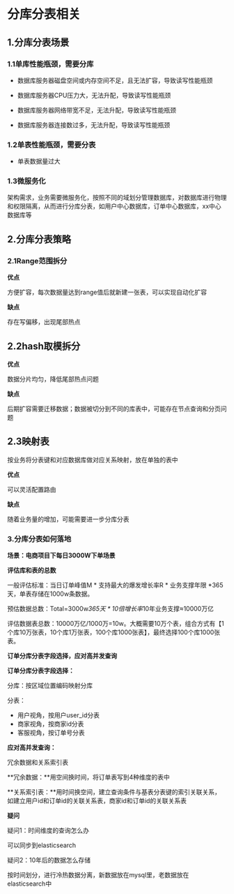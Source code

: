 # 分库分表相关



## 1.分库分表场景



### 1.1单库性能瓶颈，需要分库

+ 数据库服务器磁盘空间或内存空间不足，且无法扩容，导致读写性能瓶颈

+ 数据库服务器CPU压力大，无法升配，导致读写性能瓶颈

+ 数据库服务器网络带宽不足，无法升配，导致读写性能瓶颈

+ 数据库服务器连接数过多，无法升配，导致读写性能瓶颈

  

### 1.2单表性能瓶颈，需要分表

* 单表数据量过大



### 1.3微服务化

架构需求，业务需要微服务化，按照不同的域划分管理数据库，对数据库进行物理和权限隔离，从而进行分库分表，如用户中心数据库，订单中心数据库，xx中心数据库等







## 2.分库分表策略



### 2.1Range范围拆分



**优点**

方便扩容，每次数据量达到range值后就新建一张表，可以实现自动化扩容

**缺点**

存在写偏移，出现尾部热点





## 2.2hash取模拆分

**优点**

数据分片均匀，降低尾部热点问题

**缺点**

后期扩容需要迁移数据；数据被切分到不同的库表中，可能存在节点查询和分页问题



## 2.3映射表

按业务将分表键和对应数据库做对应关系映射，放在单独的表中

**优点**

可以灵活配置路由

**缺点**

随着业务量的增加，可能需要进一步分库分表







### 3.分库分表如何落地

**场景：电商项目下每日3000W下单场景**

**评估库和表的总数**

一般评估标准：当日订单峰值M * 支持最大的爆发增长率R * 业务支撑年限 *365天，单表存储在1000w条数据。

预估数据总数：Total=3000w*365天 * 10倍增长率*10年业务支撑≈10000万亿

评估数据表总数：10000万亿/1000万=10w。大概需要10万个表，组合方式有【1个库10万张表，10个库1万张表，100个库1000张表】，最终选择100个库1000张表。



**订单分库分表字段选择，应对高并发查询**

**订单分库分表字段选择：**

分库：按区域位置编码映射分库

分表：

+ 用户视角，按用户user_id分表
+ 商家视角，按商家id分表
+ 客服视角，按订单号分表



**应对高并发查询：**

冗余数据和关系索引表

**冗余数据：**用空间换时间，将订单表写到4种维度的表中

**关系索引表：**用时间换空间，建立查询条件与基表分表键的索引关联关系，如建立用户id和订单id的关联关系表，商家id和订单id的关联关系表







**疑问**

疑问1：时间维度的查询怎么办

可以同步到elasticsearch



疑问2：10年后的数据怎么存储

按时间划分，进行冷热数据分离，新数据放在mysql里，老数据放在elasticsearch中



















